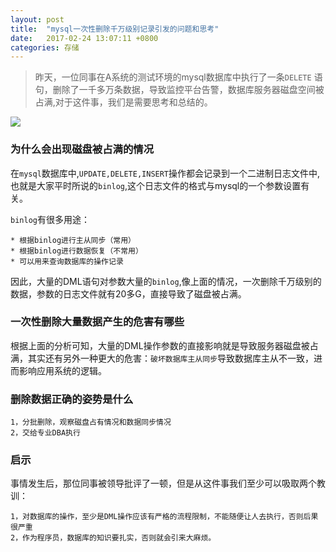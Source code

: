 ```yaml
---
layout: post
title:  "mysql一次性删除千万级别记录引发的问题和思考"
date:	2017-02-24 13:07:11 +0800
categories: 存储
---
```



> 昨天，一位同事在A系统的测试环境的mysql数据库中执行了一条`DELETE` 语句，删除了一千多万条数据，导致监控平台告警，数据库服务器磁盘空间被占满,对于这件事，我们是需要思考和总结的。

 ![](/content/image/mysqlDelete.PNG)

### 为什么会出现磁盘被占满的情况

 在`mysql`数据库中,`UPDATE,DELETE,INSERT`操作都会记录到一个二进制日志文件中,也就是大家平时所说的`binlog`,这个日志文件的格式与mysql的一个参数设置有关。

 `binlog`有很多用途：

	* 根据binlog进行主从同步（常用）
	* 根据binlog进行数据恢复（不常用）
	* 可以用来查询数据库的操作记录

 因此，大量的DML语句对参数大量的`binlog`,像上面的情况，一次删除千万级别的数据，参数的日志文件就有20多G，直接导致了磁盘被占满。

### 一次性删除大量数据产生的危害有哪些

 根据上面的分析可知，大量的DML操作参数的直接影响就是导致服务器磁盘被占满，其实还有另外一种更大的危害：`破坏数据库主从同步`导致数据库主从不一致，进而影响应用系统的逻辑。

### 删除数据正确的姿势是什么

	1，分批删除，观察磁盘占有情况和数据同步情况
	2，交给专业DBA执行

### 启示

 事情发生后，那位同事被领导批评了一顿，但是从这件事我们至少可以吸取两个教训：
	
	1，对数据库的操作，至少是DML操作应该有严格的流程限制，不能随便让人去执行，否则后果很严重
	2，作为程序员，数据库的知识要扎实，否则就会引来大麻烦。
